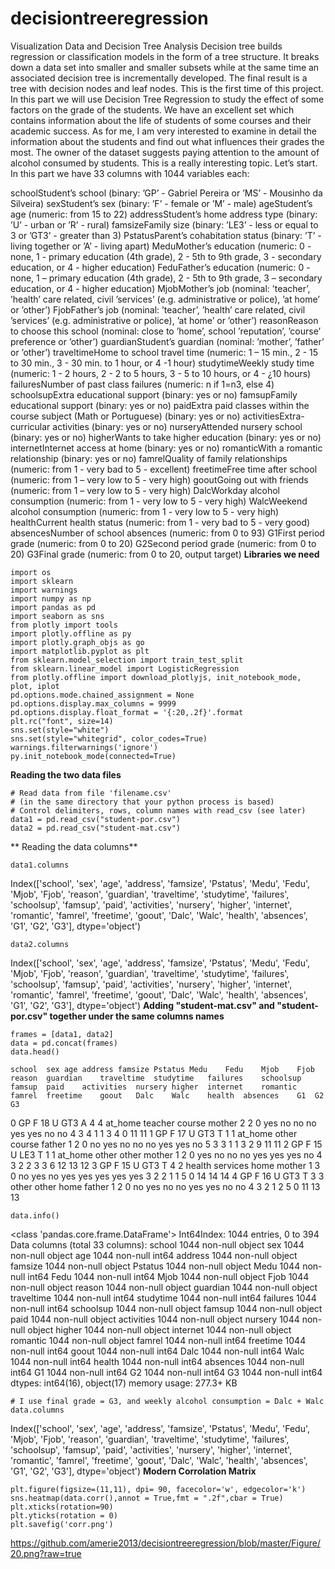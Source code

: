 # decisiontreeregression
Visualization Data and Decision Tree Analysis
Decision tree builds regression or classification models in the form of a tree structure. It breaks down a data set into smaller and smaller subsets while at the same time an associated decision tree is incrementally developed. The final result is a tree with decision nodes and leaf nodes.
This is the first time of this project. In this part we will use Decision Tree Regression to study the effect of some factors on the grade of the students. We have an excellent set which contains information about the life of students of some courses and their academic success. As for me, I am very interested to examine in detail the information about the students and find out what influences their grades the
most. The owner of the dataset suggests paying attention to the amount of alcohol consumed by students. This is a really interesting topic. Let’s start. In this part we have 33 columns with 1044 variables each:

schoolStudent’s school (binary: ’GP’ - Gabriel Pereira or ’MS’ - Mousinho da Silveira)
sexStudent’s sex (binary: ’F’ - female or ’M’ - male)
ageStudent’s age (numeric: from 15 to 22)
addressStudent’s home address type (binary: ’U’ - urban or ’R’ - rural)
famsizeFamily size (binary: ’LE3’ - less or equal to 3 or ’GT3’ - greater than 3)
PstatusParent’s cohabitation status (binary: ’T’ - living together or ’A’ - living apart)
MeduMother’s education (numeric: 0 - none, 1 - primary education (4th grade), 2 - 5th to 9th grade, 3 -
secondary education, or 4 - higher education)
FeduFather’s education (numeric: 0 - none, 1 – primary education (4th grade), 2 - 5th to 9th grade, 3 – secondary education, or 4 - higher education)
MjobMother’s job (nominal: ’teacher’, ’health’ care related, civil ’services’ (e.g. administrative or police), ’at home’ or ’other’)
FjobFather’s job (nominal: ’teacher’, ’health’ care related, civil ’services’ (e.g. administrative or police), ’at home’ or ’other’)
reasonReason to choose this school (nominal: close to ’home’, school ’reputation’, ’course’ preference or ’other’)
guardianStudent’s guardian (nominal: ’mother’, ’father’ or ’other’)
traveltimeHome to school travel time (numeric: 1 – 15 min., 2 - 15 to 30 min., 3 - 30 min. to 1 hour, or 4 -1 hour)
studytimeWeekly study time (numeric: 1 - 2 hours, 2 - 2 to 5 hours, 3 - 5 to 10 hours, or 4 - ¿10 hours)
failuresNumber of past class failures (numeric: n if 1=n3, else 4)
schoolsupExtra educational support (binary: yes or no)
famsupFamily educational support (binary: yes or no)
paidExtra paid classes within the course subject (Math or Portuguese) (binary: yes or no)
activitiesExtra-curricular activities (binary: yes or no)
nurseryAttended nursery school (binary: yes or no)
higherWants to take higher education (binary: yes or no)
internetInternet access at home (binary: yes or no)
romanticWith a romantic relationship (binary: yes or no)
famrelQuality of family relationships (numeric: from 1 - very bad to 5 - excellent)
freetimeFree time after school (numeric: from 1 – very low to 5 - very high)
gooutGoing out with friends (numeric: from 1 – very low to 5 - very high)
DalcWorkday alcohol consumption (numeric: from 1 - very low to 5 - very high)
WalcWeekend alcohol consumption (numeric: from 1 - very low to 5 - very high)
healthCurrent health status (numeric: from 1 - very bad to 5 - very good)
absencesNumber of school absences (numeric: from 0 to 93)
G1First period grade (numeric: from 0 to 20)
G2Second period grade (numeric: from 0 to 20)
G3Final grade (numeric: from 0 to 20, output target)
**Libraries we need**
```
import os
import sklearn
import warnings
import numpy as np 
import pandas as pd 
import seaborn as sns
from plotly import tools
import plotly.offline as py
import plotly.graph_objs as go
import matplotlib.pyplot as plt
from sklearn.model_selection import train_test_split
from sklearn.linear_model import LogisticRegression
from plotly.offline import download_plotlyjs, init_notebook_mode, plot, iplot
pd.options.mode.chained_assignment = None
pd.options.display.max_columns = 9999
pd.options.display.float_format = '{:20,.2f}'.format
plt.rc("font", size=14)
sns.set(style="white")
sns.set(style="whitegrid", color_codes=True)
warnings.filterwarnings('ignore')
py.init_notebook_mode(connected=True)
```
**Reading the two data files**
```
# Read data from file 'filename.csv' 
# (in the same directory that your python process is based)
# Control delimiters, rows, column names with read_csv (see later) 
data1 = pd.read_csv("student-por.csv") 
data2 = pd.read_csv("student-mat.csv")
```
** Reading the data columns**
```
data1.columns
```
Index(['school', 'sex', 'age', 'address', 'famsize', 'Pstatus', 'Medu', 'Fedu',
       'Mjob', 'Fjob', 'reason', 'guardian', 'traveltime', 'studytime',
       'failures', 'schoolsup', 'famsup', 'paid', 'activities', 'nursery',
       'higher', 'internet', 'romantic', 'famrel', 'freetime', 'goout', 'Dalc',
       'Walc', 'health', 'absences', 'G1', 'G2', 'G3'],
      dtype='object')
```
data2.columns
```
Index(['school', 'sex', 'age', 'address', 'famsize', 'Pstatus', 'Medu', 'Fedu',
       'Mjob', 'Fjob', 'reason', 'guardian', 'traveltime', 'studytime',
       'failures', 'schoolsup', 'famsup', 'paid', 'activities', 'nursery',
       'higher', 'internet', 'romantic', 'famrel', 'freetime', 'goout', 'Dalc',
       'Walc', 'health', 'absences', 'G1', 'G2', 'G3'],
      dtype='object')
**Adding "student-mat.csv" and "student-por.csv" together under the same columns names**
```
frames = [data1, data2]
data = pd.concat(frames)
data.head()
```
	school	sex	age	address	famsize	Pstatus	Medu	Fedu	Mjob	Fjob	reason	guardian	traveltime	studytime	failures	schoolsup	famsup	paid	activities	nursery	higher	internet	romantic	famrel	freetime	goout	Dalc	Walc	health	absences	G1	G2	G3
0	GP	F	18	U	GT3	A	4	4	at_home	teacher	course	mother	2	2	0	yes	no	no	no	yes	yes	no	no	4	3	4	1	1	3	4	0	11	11
1	GP	F	17	U	GT3	T	1	1	at_home	other	course	father	1	2	0	no	yes	no	no	no	yes	yes	no	5	3	3	1	1	3	2	9	11	11
2	GP	F	15	U	LE3	T	1	1	at_home	other	other	mother	1	2	0	yes	no	no	no	yes	yes	yes	no	4	3	2	2	3	3	6	12	13	12
3	GP	F	15	U	GT3	T	4	2	health	services	home	mother	1	3	0	no	yes	no	yes	yes	yes	yes	yes	3	2	2	1	1	5	0	14	14	14
4	GP	F	16	U	GT3	T	3	3	other	other	home	father	1	2	0	no	yes	no	no	yes	yes	no	no	4	3	2	1	2	5	0	11	13	13

```
data.info()
```
<class 'pandas.core.frame.DataFrame'>
Int64Index: 1044 entries, 0 to 394
Data columns (total 33 columns):
school        1044 non-null object
sex           1044 non-null object
age           1044 non-null int64
address       1044 non-null object
famsize       1044 non-null object
Pstatus       1044 non-null object
Medu          1044 non-null int64
Fedu          1044 non-null int64
Mjob          1044 non-null object
Fjob          1044 non-null object
reason        1044 non-null object
guardian      1044 non-null object
traveltime    1044 non-null int64
studytime     1044 non-null int64
failures      1044 non-null int64
schoolsup     1044 non-null object
famsup        1044 non-null object
paid          1044 non-null object
activities    1044 non-null object
nursery       1044 non-null object
higher        1044 non-null object
internet      1044 non-null object
romantic      1044 non-null object
famrel        1044 non-null int64
freetime      1044 non-null int64
goout         1044 non-null int64
Dalc          1044 non-null int64
Walc          1044 non-null int64
health        1044 non-null int64
absences      1044 non-null int64
G1            1044 non-null int64
G2            1044 non-null int64
G3            1044 non-null int64
dtypes: int64(16), object(17)
memory usage: 277.3+ KB
```
# I use final grade = G3, and weekly alcohol consumption = Dalc + Walc 
data.columns
```
Index(['school', 'sex', 'age', 'address', 'famsize', 'Pstatus', 'Medu', 'Fedu',
       'Mjob', 'Fjob', 'reason', 'guardian', 'traveltime', 'studytime',
       'failures', 'schoolsup', 'famsup', 'paid', 'activities', 'nursery',
       'higher', 'internet', 'romantic', 'famrel', 'freetime', 'goout', 'Dalc',
       'Walc', 'health', 'absences', 'G1', 'G2', 'G3'],
      dtype='object')
**Modern Corrolation Matrix**
```
plt.figure(figsize=(11,11), dpi= 90, facecolor='w', edgecolor='k')
sns.heatmap(data.corr(),annot = True,fmt = ".2f",cbar = True)
plt.xticks(rotation=90)
plt.yticks(rotation = 0)
plt.savefig('corr.png')
```
    
https://github.com/amerie2013/decisiontreeregression/blob/master/Figure/20.png?raw=true

